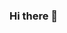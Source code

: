 ### Hi there 👋

<!--
**rahmanlar/rahmanlar** is a ✨ _special_ ✨ repository because its `README.md` (this file) appears on your GitHub profile.

- 🔭 I’m currently working on Intellishell
- 🌱 I’m currently learning C#
- 📫 How to reach me: ensar@cezeri.software
- 😄 Pronouns: He/Him
-->
